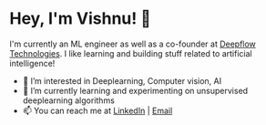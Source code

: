 
# Hey, I'm Vishnu! 👋

I'm currently an ML engineer as well as a co-founder at [Deepflow Technologies](https:www.deepflow.in). I like learning and building stuff related to artificial intelligence!

- 👀 I’m interested in Deeplearning, Computer vision, AI
- 🌱 I’m currently learning and experimenting on unsupervised deeplearning algorithms 
- 📫 You can reach me at [LinkedIn](https://www.linkedin.com/in/vishnu-b-raj/) | [Email](vishnu@deepflow.in)











<!---
vishnuexe/vishnuexe is a ✨ special ✨ repository because its `README.md` (this file) appears on your GitHub profile.
You can click the Preview link to take a look at your changes.
--->
